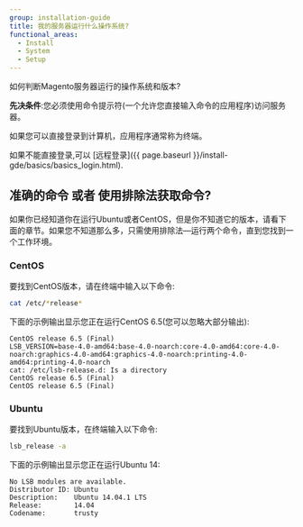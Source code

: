 ```yaml
---
group: installation-guide
title: 我的服务器运行什么操作系统?
functional_areas:
  - Install
  - System
  - Setup
---
```


如何判断Magento服务器运行的操作系统和版本?

**先决条件**:您必须使用命令提示符(一个允许您直接输入命令的应用程序)访问服务器。

如果您可以直接登录到计算机，应用程序通常称为终端。

如果不能直接登录,可以 [远程登录]({{ page.baseurl }}/install-gde/basics/basics_login.html).

## 准确的命令 或者 使用排除法获取命令?

如果你已经知道你在运行Ubuntu或者CentOS，但是你不知道它的版本，请看下面的章节。如果您不知道那么多，只需使用排除法—运行两个命令，直到您找到一个工作环境。

### CentOS

要找到CentOS版本，请在终端中输入以下命令:

```bash
cat /etc/*release*
```

下面的示例输出显示您正在运行CentOS 6.5(您可以忽略大部分输出):

```terminal
CentOS release 6.5 (Final)
LSB_VERSION=base-4.0-amd64:base-4.0-noarch:core-4.0-amd64:core-4.0-noarch:graphics-4.0-amd64:graphics-4.0-noarch:printing-4.0-amd64:printing-4.0-noarch
cat: /etc/lsb-release.d: Is a directory
CentOS release 6.5 (Final)
CentOS release 6.5 (Final)
```

### Ubuntu

要找到Ubuntu版本，在终端输入以下命令:

```bash
lsb_release -a
```

下面的示例输出显示您正在运行Ubuntu 14:

```terminal
No LSB modules are available.
Distributor ID: Ubuntu
Description:    Ubuntu 14.04.1 LTS
Release:        14.04
Codename:       trusty
```
